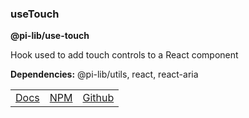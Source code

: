 ### useTouch

**@pi-lib/use-touch**

Hook used to add touch controls to a React component

**Dependencies:** @pi-lib/utils, react, react-aria

<table>
  <tbody>
    <tr>
      <td><a href="https://pi.lance-taylor.com/" target="_blank">Docs</a></td>
      <td><a href="https://www.npmjs.com/package/@pi-lib/use-touch?activeTab=readme" target="_blank">NPM</a></td>
      <td><a href="https://github.com/lancerael/pi/tree/main/src/packages/hooks/useTouch" target="_blank">Github</a></td>
    </tr>
  </tbody>
</table>
